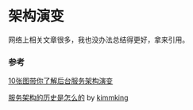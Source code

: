 # 架构演变

网络上相关文章很多，我也没办法总结得更好，拿来引用。



### 参考

[10张图带你了解后台服务架构演变](https://cloud.tencent.com/developer/article/1355173)

[服务架构的历史是怎么的](https://www.zhihu.com/question/67629774) by [kimmking](https://www.zhihu.com/people/kimmking)

